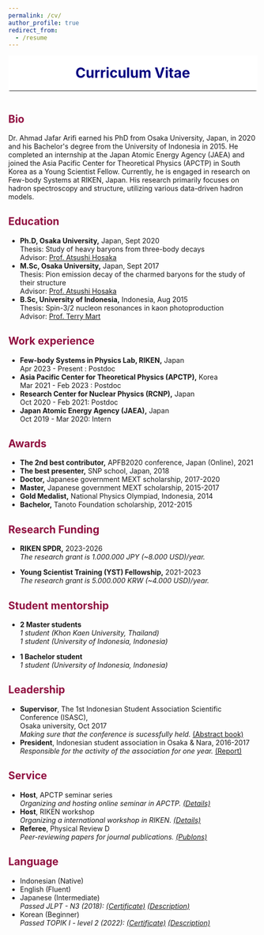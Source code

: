 ```yaml
---
permalink: /cv/
author_profile: true
redirect_from:
  - /resume
---
```

  
<div style="display: flex; align-items: center; justify-content: center; background-color: white; position: sticky; top: 0px; padding: 10px 0px; box-shadow: 0 4px 2px -2px gray; z-index: 1; height: 50px;"> 
  <h1 style="color:#000080; margin: 0;">Curriculum Vitae</h1> 
</div>

  
  <p style="margin-bottom:1.2cm;"></p>

<h2 style="color:#900C3F"> Bio </h2>  

Dr. Ahmad Jafar Arifi earned his PhD from Osaka University, Japan, in 2020 and his Bachelor's degree from the University of Indonesia in 2015. He completed an internship at the Japan Atomic Energy Agency (JAEA) and joined the Asia Pacific Center for Theoretical Physics (APCTP) in South Korea as a Young Scientist Fellow. Currently, he is engaged in research on Few-body Systems at RIKEN, Japan. His research primarily focuses on hadron spectroscopy and structure, utilizing various data-driven hadron models.

<h2 style="color:#900C3F"> Education </h2>

* <b>Ph.D, Osaka University,</b> Japan, Sept 2020\
  Thesis: Study of heavy baryons from three-body decays\
  Advisor: <a href="https://inspirehep.net/authors/1005542?ui-citation-summary=true">Prof. Atsushi Hosaka</a>
* <b>M.Sc, Osaka University,</b> Japan, Sept 2017\
  Thesis: Pion emission decay of the charmed baryons for the study of their structure\
  Advisor: <a href="https://inspirehep.net/authors/1005542?ui-citation-summary=true">Prof. Atsushi Hosaka</a>
* <b>B.Sc, University of Indonesia,</b> Indonesia, Aug 2015\
  Thesis: Spin-3/2 nucleon resonances in kaon photoproduction\
  Advisor: <a href="https://inspirehep.net/authors/998691">Prof. Terry Mart</a>

<h2 style="color:#900C3F"> Work experience </h2>

* <b>Few-body Systems in Physics Lab, RIKEN,</b> Japan\
  Apr 2023 - Present  : Postdoc
* <b>Asia Pacific Center for Theoretical Physics (APCTP),</b> Korea\
  Mar 2021 - Feb 2023 : Postdoc
* <b>Research Center for Nuclear Physics (RCNP),</b> Japan\
  Oct 2020 - Feb 2021: Postdoc
* <b>Japan Atomic Energy Agency (JAEA),</b> Japan\
  Oct 2019 - Mar 2020: Intern

<h2 style="color:#900C3F"> Awards </h2>

* <b>The 2nd best contributor,</b> APFB2020 conference, Japan (Online), 2021
* <b>The best presenter,</b> SNP school, Japan, 2018
* <b>Doctor,</b> Japanese government MEXT scholarship, 2017-2020
* <b>Master,</b> Japanese government MEXT scholarship, 2015-2017
* <b>Gold Medalist,</b> National Physics Olympiad, Indonesia, 2014
* <b>Bachelor,</b> Tanoto Foundation scholarship, 2012-2015


<h2 style="color:#900C3F"> Research Funding </h2>

* <b> RIKEN SPDR,</b> 2023-2026\
  <i> The research grant is 1.000.000 JPY (~8.000 USD)/year. </i>

* <b> Young Scientist Training (YST) Fellowship,</b> 2021-2023\
  <i> The research grant is 5.000.000 KRW (~4.000 USD)/year. </i>


<h2 style="color:#900C3F"> Student mentorship </h2>

* <b> 2 Master students</b> <br>
  <i> 1 student (Khon Kaen University, Thailand)</i> <br>
  <i> 1 student (University of Indonesia, Indonesia)</i> 

* <b> 1 Bachelor student</b> <br>
  <i> 1 student (University of Indonesia, Indonesia)</i> 

  
<h2 style="color:#900C3F"> Leadership </h2>

* <b>Supervisor</b>, The 1st Indonesian Student Association Scientific Conference (ISASC), \
  Osaka university, Oct 2017\
  <i> Making sure that the conference is sucessfully held. </i> <a href="/files/ISASC.pdf">(Abstract book)</a> 
* <b> President</b>, Indonesian student association in Osaka & Nara, 2016-2017\
  <i> Responsible for the activity of the association for one year. </i> <a href="/files/LPJ_PPION17.pdf">(Report)</a> 

<h2 style="color:#900C3F"> Service </h2>

* <b>Host</b>, APCTP seminar series\
  <i> Organizing and hosting online seminar in APCTP. <a href="https://ajarifi.github.io/activity/">(Details)</a> </i>
* <b>Host</b>, RIKEN workshop\
  <i> Organizing a international workshop in RIKEN. <a href="https://ajarifi.github.io/activity/">(Details)</a> </i>
* <b>Referee</b>, Physical Review D\
  <i> Peer-reviewing papers for journal publications. <a href="https://publons.com/researcher/3472237/ahmad-jafar-arifi/">(Publons)</a> </i>

<h2 style="color:#900C3F"> Language </h2>

* Indonesian (Native)
* English (Fluent)
* Japanese (Intermediate)\
  <i> Passed JLPT - N3 (2018): <a href="/files/Jlpt3.png">(Certificate)</a> <a href="https://www.jlpt.jp/e/about/levelsummary.html"> (Description)</a> </i>
* Korean (Beginner)\
  <i> Passed TOPIK I - level 2 (2022): <a href="/files/Topik.png">(Certificate)</a> <a href="https://en.wikipedia.org/wiki/Test_of_Proficiency_in_Korean"> (Description)</a> </i>

